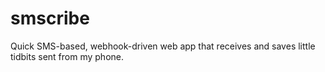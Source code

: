 # smscribe
Quick SMS-based, webhook-driven web app that receives and saves little tidbits sent from my phone.
